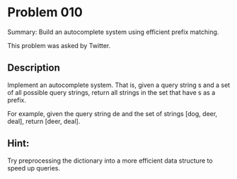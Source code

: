 # Problem 010
Summary: Build an autocomplete system using efficient prefix matching.

This problem was asked by Twitter.

## Description
Implement an autocomplete system. That is, given a query string s and a set of all possible query strings, return all strings in the set that have s as a prefix.

For example, given the query string de and the set of strings [dog, deer, deal], return [deer, deal].

## Hint: 
Try preprocessing the dictionary into a more efficient data structure to speed up queries.